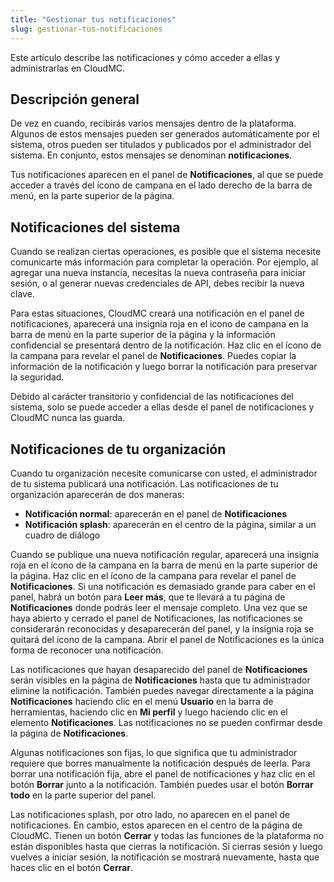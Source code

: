 ```yaml
---
title: "Gestionar tus notificaciones"
slug: gestionar-tus-notificaciones
---
```



Este artículo describe las notificaciones y cómo acceder a ellas y administrarlas en CloudMC.

## Descripción general

De vez en cuando, recibirás varios mensajes dentro de la plataforma. Algunos de estos mensajes pueden ser generados automáticamente por el sistema, otros pueden ser titulados y publicados por el administrador del sistema. En conjunto, estos mensajes se denominan **notificaciones**.

Tus notificaciones aparecen en el panel de **Notificaciones**, al que se puede acceder a través del ícono de campana en el lado derecho de la barra de menú, en la parte superior de la página.

## Notificaciones del sistema

Cuando se realizan ciertas operaciones, es posible que el sistema necesite comunicarte más información para completar la operación. Por ejemplo, al agregar una nueva instancia, necesitas la nueva contraseña para iniciar sesión, o al generar nuevas credenciales de API, debes recibir la nueva clave.

Para estas situaciones, CloudMC creará una notificación en el panel de notificaciones, aparecerá una insignia roja en el icono de campana en la barra de menú en la parte superior de la página y la información confidencial se presentará dentro de la notificación. Haz clic en el ícono de la campana para revelar el panel de **Notificaciones**. Puedes copiar la información de la notificación y luego borrar la notificación para preservar la seguridad.

Debido al carácter transitorio y confidencial de las notificaciones del sistema, solo se puede acceder a ellas desde el panel de notificaciones y CloudMC nunca las guarda.

## Notificaciones de tu organización

Cuando tu organización necesite comunicarse con usted, el administrador de tu sistema publicará una notificación. Las notificaciones de tu organización aparecerán de dos maneras:

- **Notificación normal**: aparecerán en el panel de **Notificaciones**
- **Notificación splash**: aparecerán en el centro de la página, similar a un cuadro de diálogo

Cuando se publique una nueva notificación regular, aparecerá una insignia roja en el ícono de la campana en la barra de menú en la parte superior de la página. Haz clic en el ícono de la campana para revelar el panel de **Notificaciones**. Si una notificación es demasiado grande para caber en el panel, habrá un botón para **Leer más**, que te llevará a tu página de **Notificaciones** donde podrás leer el mensaje completo. Una vez que se haya abierto y cerrado el panel de Notificaciones, las notificaciones se considerarán reconocidas y desaparecerán del panel, y la insignia roja se quitará del icono de la campana. Abrir el panel de Notificaciones es la única forma de reconocer una notificación.

Las notificaciones que hayan desaparecido del panel de **Notificaciones** serán visibles en la página de **Notificaciones** hasta que tu administrador elimine la notificación. También puedes navegar directamente a la página **Notificaciones** haciendo clic en el menú **Usuario** en la barra de herramientas, haciendo clic en **Mi perfil** y luego haciendo clic en el elemento **Notificaciones**. Las notificaciones no se pueden confirmar desde la página de **Notificaciones**.

Algunas notificaciones son fijas, lo que significa que tu administrador requiere que borres manualmente la notificación después de leerla. Para borrar una notificación fija, abre el panel de notificaciones y haz clic en el botón **Borrar** junto a la notificación. También puedes usar el botón **Borrar todo** en la parte superior del panel.

Las notificaciones splash, por otro lado, no aparecen en el panel de notificaciones. En cambio, estos aparecen en el centro de la página de CloudMC. Tienen un botón **Cerrar** y todas las funciones de la plataforma no están disponibles hasta que cierras la notificación. Si cierras sesión y luego vuelves a iniciar sesión, la notificación se mostrará nuevamente, hasta que haces clic en el botón **Cerrar**.

